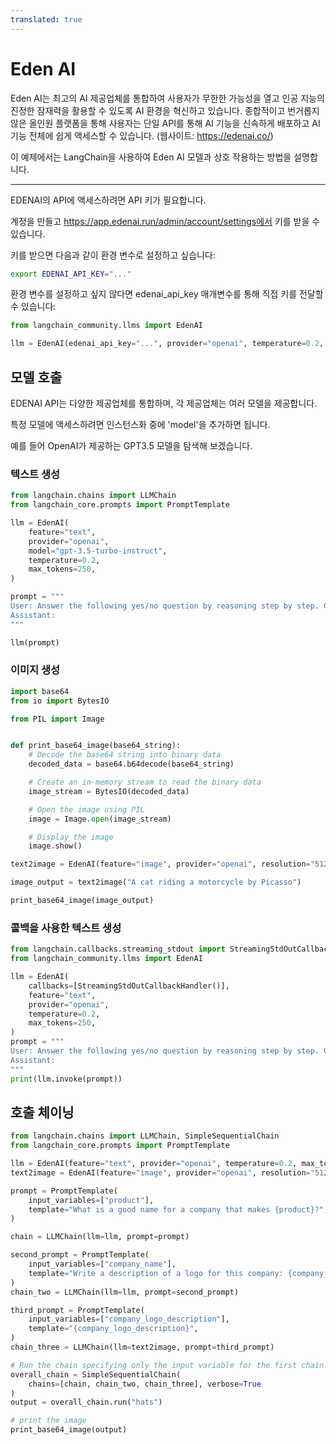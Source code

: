 ```yaml
---
translated: true
---
```


# Eden AI

Eden AI는 최고의 AI 제공업체를 통합하여 사용자가 무한한 가능성을 열고 인공 지능의 진정한 잠재력을 활용할 수 있도록 AI 환경을 혁신하고 있습니다. 종합적이고 번거롭지 않은 올인원 플랫폼을 통해 사용자는 단일 API를 통해 AI 기능을 신속하게 배포하고 AI 기능 전체에 쉽게 액세스할 수 있습니다. (웹사이트: https://edenai.co/)

이 예제에서는 LangChain을 사용하여 Eden AI 모델과 상호 작용하는 방법을 설명합니다.

-----------------------------------------------------------------------------------

EDENAI의 API에 액세스하려면 API 키가 필요합니다.

계정을 만들고 https://app.edenai.run/admin/account/settings에서 키를 받을 수 있습니다.

키를 받으면 다음과 같이 환경 변수로 설정하고 싶습니다:

```bash
export EDENAI_API_KEY="..."
```

환경 변수를 설정하고 싶지 않다면 edenai_api_key 매개변수를 통해 직접 키를 전달할 수 있습니다:

```python
from langchain_community.llms import EdenAI
```

```python
llm = EdenAI(edenai_api_key="...", provider="openai", temperature=0.2, max_tokens=250)
```

## 모델 호출

EDENAI API는 다양한 제공업체를 통합하며, 각 제공업체는 여러 모델을 제공합니다.

특정 모델에 액세스하려면 인스턴스화 중에 'model'을 추가하면 됩니다.

예를 들어 OpenAI가 제공하는 GPT3.5 모델을 탐색해 보겠습니다.

### 텍스트 생성

```python
from langchain.chains import LLMChain
from langchain_core.prompts import PromptTemplate

llm = EdenAI(
    feature="text",
    provider="openai",
    model="gpt-3.5-turbo-instruct",
    temperature=0.2,
    max_tokens=250,
)

prompt = """
User: Answer the following yes/no question by reasoning step by step. Can a dog drive a car?
Assistant:
"""

llm(prompt)
```

### 이미지 생성

```python
import base64
from io import BytesIO

from PIL import Image


def print_base64_image(base64_string):
    # Decode the base64 string into binary data
    decoded_data = base64.b64decode(base64_string)

    # Create an in-memory stream to read the binary data
    image_stream = BytesIO(decoded_data)

    # Open the image using PIL
    image = Image.open(image_stream)

    # Display the image
    image.show()
```

```python
text2image = EdenAI(feature="image", provider="openai", resolution="512x512")
```

```python
image_output = text2image("A cat riding a motorcycle by Picasso")
```

```python
print_base64_image(image_output)
```

### 콜백을 사용한 텍스트 생성

```python
from langchain.callbacks.streaming_stdout import StreamingStdOutCallbackHandler
from langchain_community.llms import EdenAI

llm = EdenAI(
    callbacks=[StreamingStdOutCallbackHandler()],
    feature="text",
    provider="openai",
    temperature=0.2,
    max_tokens=250,
)
prompt = """
User: Answer the following yes/no question by reasoning step by step. Can a dog drive a car?
Assistant:
"""
print(llm.invoke(prompt))
```

## 호출 체이닝

```python
from langchain.chains import LLMChain, SimpleSequentialChain
from langchain_core.prompts import PromptTemplate
```

```python
llm = EdenAI(feature="text", provider="openai", temperature=0.2, max_tokens=250)
text2image = EdenAI(feature="image", provider="openai", resolution="512x512")
```

```python
prompt = PromptTemplate(
    input_variables=["product"],
    template="What is a good name for a company that makes {product}?",
)

chain = LLMChain(llm=llm, prompt=prompt)
```

```python
second_prompt = PromptTemplate(
    input_variables=["company_name"],
    template="Write a description of a logo for this company: {company_name}, the logo should not contain text at all ",
)
chain_two = LLMChain(llm=llm, prompt=second_prompt)
```

```python
third_prompt = PromptTemplate(
    input_variables=["company_logo_description"],
    template="{company_logo_description}",
)
chain_three = LLMChain(llm=text2image, prompt=third_prompt)
```

```python
# Run the chain specifying only the input variable for the first chain.
overall_chain = SimpleSequentialChain(
    chains=[chain, chain_two, chain_three], verbose=True
)
output = overall_chain.run("hats")
```

```python
# print the image
print_base64_image(output)
```
